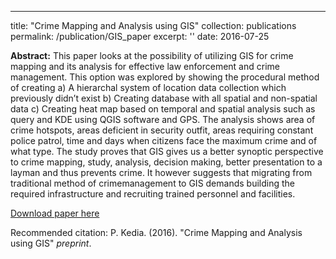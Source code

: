 ---
title: "Crime Mapping and Analysis using GIS"
collection: publications
permalink: /publication/GIS_paper
excerpt: ''
date: 2016-07-25

**Abstract:** This paper looks at the possibility of utilizing GIS for crime mapping and its analysis for effective law enforcement and crime management. This option was explored by showing the procedural method of creating a) A hierarchal system of location data collection which previously didn’t exist b) Creating database with all spatial and non-spatial data c) Creating heat map based on temporal and spatial analysis such as query and KDE using QGIS software and GPS. The analysis shows area of crime hotspots, areas deficient in security outfit, areas requiring constant police patrol, time and days when citizens face the maximum crime and of what type. The study proves that GIS gives us a better synoptic perspective to crime mapping, study, analysis, decision making, better presentation to a layman and thus prevents crime. It however suggests that migrating from traditional method of crimemanagement to GIS demands building the required infrastructure and recruiting trained personnel and facilities. 

[Download paper here](https://www.researchgate.net/publication/309125859_Crime_Mapping_and_Analysis_using_GIS)

Recommended citation: P. Kedia. (2016). "Crime Mapping and Analysis using GIS" <i>preprint</i>.
